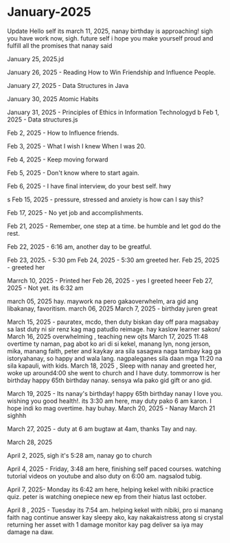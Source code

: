 # January-2025
Update
Hello self its march 11, 2025, nanay birthday is approaching! sigh you have work now, sigh. 
future self i hope you make yourself proud and fulfill all the promises that nanay said 

January 25, 2025.jd

January 26, 2025 - Reading How to Win Friendship and Influence People.

January 27, 2025 - Data Structures in Java

January 30, 2025 Atomic Habits

January 31, 2025 - Principles of Ethics in Information Technologyd
b
Feb 1, 2025 - Data structures.js

Feb 2, 2025 - How to Influence friends.

Feb 3, 2025 - What I wish I knew When I was 20.

Feb 4, 2025 - Keep moving forward

Feb 5, 2025 - Don't know where to start again.

Feb 6, 2025 - I have final interview, do your best self. hwy

s
Feb 15, 2025 - pressure, stressed and anxiety is how can I say this?

Feb 17, 2025 - No yet job and accomplishments.

Feb 21, 2025 - Remember, one step at a time. be humble and let god do the rest.

Feb 22, 2025 - 6:16 am, another day to be greatful.

Feb 23, 2025. - 5:30 pm
Feb 24, 2025 - 5:30 am greeted her.
Feb 25, 2025 - greeted her

Marrch 10, 2025 - Printed her
Feb 26, 2025 - yes I greeted heeer
Feb 27, 2025 - Not yet. its 6:32 am 

march 05, 2025  hay. maywork na pero gakaoverwhelm, ara gid ang libakanay, favoritism.
march 06, 2025 
March 7, 2025 - birthday juren great

March 15, 2025 - pauratex, mcdo, then duty biskan day off para magsabay sa last duty ni sir renz kag mag patudlo reimage. hay kaslow learner sakon/
March 16, 2025 overwhelming , teaching new ojts
March 17, 2025 11:48 overtime ty naman, pag abot ko ari di si kekel, manang lyn, nong jerson, mika, manang faith, peter and kaykay ara sila sasagwa naga tambay kag ga istoryahanay, so happy and wala lang. nagpaleganes sila daan mga 11:20 na sila kapauli, with kids.
March 18, 2025 , Sleep with nanay and greeted her, woke up around4:00 she went to church and I have duty. tommorrow is her birthday happy 65th birthday nanay. sensya wla pako gid gift or ano gid.

March 19, 2025 - Its nanay's birthday! happy 65th birthday nanay I love you. wishing you good health!. its 3:30 am here, may duty pako 6 am karon. I hope indi ko mag overtime. hay buhay.
March 20, 2025 - Nanay
March 21 sighhh


March 27, 2025 - duty at 6 am bugtaw at 4am, thanks Tay and nay.

March 28, 2025


April 2, 2025, sigh  it's 5:28 am, nanay go to church

April 4, 2025 - Friday, 3:48 am here, finishing self paced courses. watching tutorial videos on youtube and also duty on 6:00 am. nagsalod tubig.

April 7, 2025- Monday its 6:42 am here, helping kekel with nibiki practice quiz. peter is watching onepiece new ep from their hiatus last october.

April 8 , 2025 - Tuesday its 7:54 am. helping kekel with nibiki, pro si manang faith nag continue answer kay sleepy ako, kay nakakaistress atong si crystal returning her asset with 1 damage monitor kay pag deliver sa iya may damage na daw.
